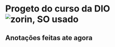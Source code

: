 # Progeto do curso da DIO ![zorin, SO usado](/home/luishenrick/Downloads/zorin-os.png) 


## Anotações feitas ate agora

 
